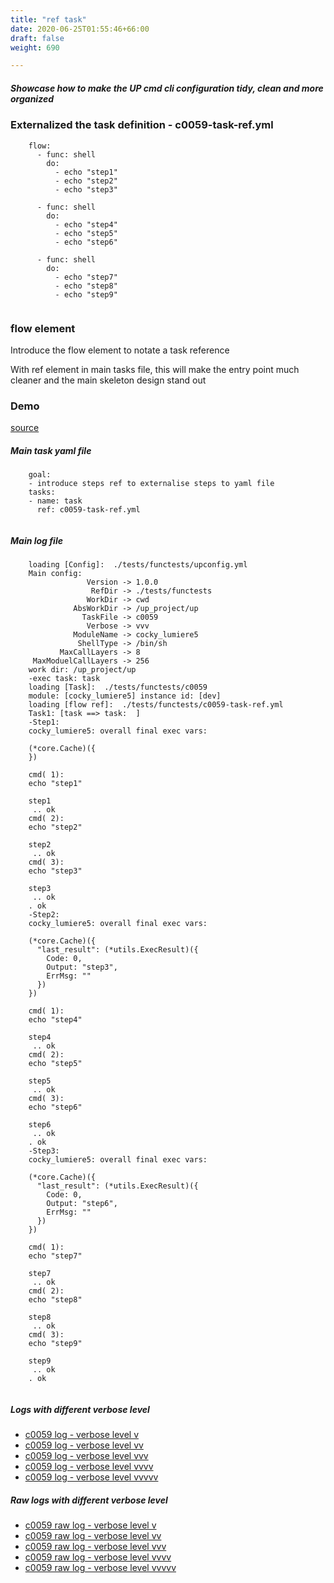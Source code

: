 ```yaml
---
title: "ref task"
date: 2020-06-25T01:55:46+66:00
draft: false
weight: 690

---
```


##### Showcase how to make the UP cmd cli configuration tidy, clean and more organized


### Externalized the task definition - c0059-task-ref.yml






```
    flow:
      - func: shell
        do:
          - echo "step1"
          - echo "step2"
          - echo "step3"
    
      - func: shell
        do:
          - echo "step4"
          - echo "step5"
          - echo "step6"
    
      - func: shell
        do:
          - echo "step7"
          - echo "step8"
          - echo "step9"
    
```






### flow element


Introduce the flow element to notate a task reference

With ref element in main tasks file, this will make the entry point much cleaner and the main skeleton design stand out











### Demo








[source](https://github.com/upcmd/up/blob/master/tests/functests/c0059.yml)

##### Main task yaml file
```
    goal:
    - introduce steps ref to externalise steps to yaml file
    tasks:
    - name: task
      ref: c0059-task-ref.yml
    
```
##### Main log file
```
    loading [Config]:  ./tests/functests/upconfig.yml
    Main config:
                 Version -> 1.0.0
                  RefDir -> ./tests/functests
                 WorkDir -> cwd
              AbsWorkDir -> /up_project/up
                TaskFile -> c0059
                 Verbose -> vvv
              ModuleName -> cocky_lumiere5
               ShellType -> /bin/sh
           MaxCallLayers -> 8
     MaxModuelCallLayers -> 256
    work dir: /up_project/up
    -exec task: task
    loading [Task]:  ./tests/functests/c0059
    module: [cocky_lumiere5] instance id: [dev]
    loading [flow ref]:  ./tests/functests/c0059-task-ref.yml
    Task1: [task ==> task:  ]
    -Step1:
    cocky_lumiere5: overall final exec vars:
    
    (*core.Cache)({
    })
    
    cmd( 1):
    echo "step1"
    
    step1
     .. ok
    cmd( 2):
    echo "step2"
    
    step2
     .. ok
    cmd( 3):
    echo "step3"
    
    step3
     .. ok
    . ok
    -Step2:
    cocky_lumiere5: overall final exec vars:
    
    (*core.Cache)({
      "last_result": (*utils.ExecResult)({
        Code: 0,
        Output: "step3",
        ErrMsg: ""
      })
    })
    
    cmd( 1):
    echo "step4"
    
    step4
     .. ok
    cmd( 2):
    echo "step5"
    
    step5
     .. ok
    cmd( 3):
    echo "step6"
    
    step6
     .. ok
    . ok
    -Step3:
    cocky_lumiere5: overall final exec vars:
    
    (*core.Cache)({
      "last_result": (*utils.ExecResult)({
        Code: 0,
        Output: "step6",
        ErrMsg: ""
      })
    })
    
    cmd( 1):
    echo "step7"
    
    step7
     .. ok
    cmd( 2):
    echo "step8"
    
    step8
     .. ok
    cmd( 3):
    echo "step9"
    
    step9
     .. ok
    . ok
    
```


##### Logs with different verbose level
* [c0059 log - verbose level v](../../logs/c0059_v)
* [c0059 log - verbose level vv](../../logs/c0059_vv)
* [c0059 log - verbose level vvv](../../logs/c0059_vvvv)
* [c0059 log - verbose level vvvv](../../logs/c0059_vvvv)
* [c0059 log - verbose level vvvvv](../../logs/c0059_vvvvv)

##### Raw logs with different verbose level
* [c0059 raw log - verbose level v](../../reflogs/c0059_v.log)
* [c0059 raw log - verbose level vv](../../reflogs/c0059_vv.log)
* [c0059 raw log - verbose level vvv](../../reflogs/c0059_vvv.log)
* [c0059 raw log - verbose level vvvv](../../reflogs/c0059_vvvv.log)
* [c0059 raw log - verbose level vvvvv](../../reflogs/c0059_vvvvv.log)








